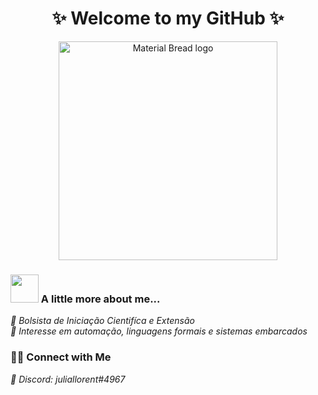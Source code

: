 <h1 align="center">   ✨ Welcome to my GitHub ✨
</h1>

<p align="center">
  <img width="350" src="https://user-images.githubusercontent.com/80781242/173729159-8d9dcfe5-1279-4a1d-9787-0ebaeec6ab51.gif" alt="Material Bread logo">
</p>

 <h3> <img src="https://media.giphy.com/media/VgCDAzcKvsR6OM0uWg/giphy.gif" width="45"> A little more about me...   
</h3>

 
 *🍭 Bolsista de Iniciação Cientifíca e Extensão* <br />
 *🍥 Interesse em automação, linguagens formais e sistemas embarcados* <br />
 <p align="center"> <h3> 🤝🏻 Connect with Me </h3>

 *🌸 Discord: juliallorent#4967* <br />

</p>

